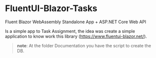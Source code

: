 # FluentUI-Blazor-Tasks
Fluent Blazor WebAssembly Standalone App + ASP.NET Core Web API

Is a simple app to Task Assignment, the idea was create a simple application to know work this library (https://www.fluentui-blazor.net/).

> **note**: At the folder Documentation you have the script to create the DB.

